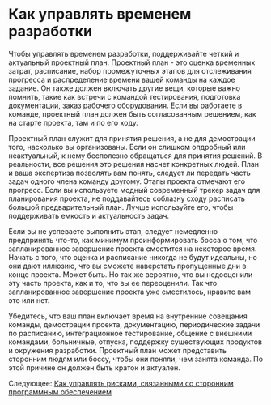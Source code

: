 # Как управлять временем разработки
[//]: # (Version:1.0.0)
Чтобы управлять временем разработки, поддерживайте четкий и актуальный проектный план. Проектный план - это оценка временных затрат, расписание, набор промежуточных этапов для отслеживания прогресса и распределение времени вашей команды на каждое задание. Он также должен включать другие вещи, которые важно помнить, такие как встречи с командой тестирования, подготовка документации, заказ рабочего оборудования. Если вы работаете в команде, проектный план должен быть согласованным решением, как на старте проекта, там и по его ходу.

Проектный план служит для принятия решения, а не для демострации того, насколько вы организованы. Если он слишком опдробный или неактуальный, к нему бесполезно обращаться для принятия решений. В реальности, все решения это решения насчет конкретных людей. План и ваша экспертиза позволять вам понять, следует ли передать часть задач одного члена команду другому. Этапы проекта отмечают его прогресс. Если вы используете модный современный трекер задач для планирования проекта, не поддавайтесь соблазну сходу расписать большой предварительный план. Лучше используйте его, чтобы поддерживать емкость и актуальность задач.

Если вы не успеваете выполнить этап, следует немедленно предпринять что-то, как минимум проинформировать босса о том, что запланированное завершение проекта сместится на некоторое время. Начать с того, что оценка и расписание никогда не будут идеальны, но они дают иллюзию, что вы сможете наверстать пропущенные дни в конце проекта. Может быть. Но так же вероятно, что вы недооценили эту часть проекта, как и то, что вы ее переоценили. Так что запланированное завершение проекта уже сместилось, нравитс вам это или нет.

Убедитесь, что ваш план включает время на внутренние совещания команды, демострации проекта, документацию, периодические задачи по расписанию, интеграционное тестирование, общение с внешними командами, больничные, отпуска, поддержку существующих продуктов и окружения разработки. Проектный план может представить сторонним людям или боссу, чтобы они поняли, чем занята команда. По этой причине он должен быть краток и актуален.

Следующее: [Как управлять рисками, связанными со сторонним программным обеспечением](02-How-to-Manage-Third-Party-Software-Risks.md)
